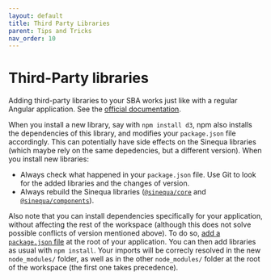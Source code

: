 ```yaml
---
layout: default
title: Third Party Libraries
parent: Tips and Tricks
nav_order: 10
---
```


# Third-Party libraries

Adding third-party libraries to your SBA works just like with a regular Angular application. See the [official documentation](https://angular.io/guide/using-libraries).

When you install a new library, say with `npm install d3`, npm also installs the dependencies of this library, and modifies your `package.json` file accordingly. This can potentially have side effects on the Sinequa libraries (which maybe rely on the same depedencies, but a different version). When you install new libraries:

- Always check what happened in your `package.json` file. Use Git to look for the added libraries and the changes of version.
- Always rebuild the Sinequa libraries ([`@sinequa/core`]({{site.baseurl}}modules/core/core.html) and [`@sinequa/components`]({{site.baseurl}}modules/components/components.html)).

Also note that you can install dependencies specifically for your application, without affecting the rest of the workspace (although this does not solve possible conflicts of version mentioned above). To do so, [add a `package.json` file](https://docs.npmjs.com/creating-a-package-json-file) at the root of your application. You can then add libraries as usual with `npm install`. Your imports will be correcly resolved in the new `node_modules/` folder, as well as in the other `node_modules/` folder at the root of the workspace (the first one takes precedence).
